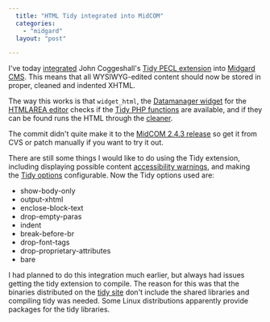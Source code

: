```yaml
---
  title: "HTML Tidy integrated into MidCOM"
  categories: 
    - "midgard"
  layout: "post"

---
```

I've today [integrated][1] John Coggeshall's [Tidy PECL extension][2] into [Midgard CMS][3]. This means that all WYSIWYG-edited content should now be stored in proper, cleaned and indented XHTML.

The way this works is that `widget_html`, the [Datamanager widget][5] for the [HTMLAREA editor][4] checks if the [Tidy PHP functions][6] are available, and if they can be found runs the HTML through the [cleaner][7].

The commit didn't quite make it to the [MidCOM 2.4.3 release][8] so get it from CVS or patch manually if you want to try it out.

There are still some things I would like to do using the Tidy extension, including displaying possible content [accessibility warnings][9], and making the [Tidy options][10] configurable. Now the Tidy options used are:

- show-body-only
- output-xhtml
- enclose-block-text
- drop-empty-paras
- indent
- break-before-br
- drop-font-tags
- drop-proprietary-attributes
- bare

I had planned to do this integration much earlier, but always had issues getting the tidy extension to compile. The reason for this was that the binaries distributed on the [tidy site][7] don't include the shared libraries and compiling tidy was needed. Some Linux distributions apparently provide packages for the tidy libraries.

[1]: http://midcom.tigris.org/source/browse/midcom/fs-midcom/lib/midcom/helper/datamanager/widget_html.php?r1=1.12&r2=1.13
[2]: http://pecl.php.net/package/tidy
[3]: http://www.midgard-project.org/cms/
[4]: http://www.kaukolaweb.com/midcom-permalink-7ad486895a53b91697f9313c16f4fe7c
[5]: http://www.midgard-project.org/midcom-permalink-7cd14d19bbf0b9c8d31e6aceb0992eb9
[6]: http://fi.php.net/tidy
[7]: http://tidy.sourceforge.net/
[8]: http://www.midgard-project.org/midcom-permalink-97e11b45dbff632d089a7cfc6235de6a
[9]: http://fi.php.net/manual/en/function.tidy-access-count.php
[10]: http://public.planetmirror.com/pub/tidy/
